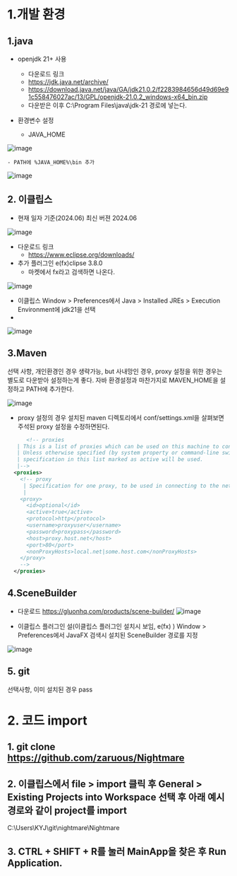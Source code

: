 # 1.개발 환경
## 1.java
  - openjdk 21+ 사용
    - 다운로드 링크
    -  https://jdk.java.net/archive/
    -  https://download.java.net/java/GA/jdk21.0.2/f2283984656d49d69e91c558476027ac/13/GPL/openjdk-21.0.2_windows-x64_bin.zip
    -  다운받은 이후  C:\Program Files\java\jdk-21 경로에 넣는다.
      
  - 환경변수 설정
    - JAVA_HOME
      
![image](https://github.com/zaruous/Nightmare/assets/115706921/d9a49c50-7fe1-4b1c-942f-a7a4ca7a1518)
     
    - PATH에 %JAVA_HOME%\bin 추가
      
![image](https://github.com/zaruous/Nightmare/assets/115706921/e34ee26c-99c6-473d-a787-60d28f3af1aa)
     
## 2. 이클립스 
  - 현재 일자 기준(2024.06) 최신 버젼 2024.06
    
![image](https://github.com/zaruous/Nightmare/assets/115706921/276ab058-87c5-41a6-a10b-3655c6d605d2)

  - 다운로드 링크
    - https://www.eclipse.org/downloads/
  - 추가 플러그인 e(fx)clipse 3.8.0
    - 마켓에서 fx라고 검색하면 나온다.
      
![image](https://github.com/zaruous/Nightmare/assets/115706921/f2d2fe1a-2b5b-4a41-9135-8cdc525571cc)

  - 이클립스 Window > Preferences에서 Java > Installed JREs > Execution Environment에 jdk21을 선택
  - 
![image](https://github.com/zaruous/Nightmare/assets/115706921/5ffa8351-88a0-40ed-88c8-09aa681a1013)

    
## 3.Maven
  선택 사항, 개인환경인 경우 생략가능, but 사내망인 경우, proxy 설정을 위한 경우는 별도로 다운받아 설정하는게 좋다.
  자바 환경설정과 마찬가지로 MAVEN_HOME을 설정하고 PATH에 추가한다.
  
![image](https://github.com/zaruous/Nightmare/assets/115706921/56ba7dd6-98b8-4599-8bce-d9b0430d872d)
  
  - proxy 설정의 경우 설치된 maven 디렉토리에서 conf/settings.xml을 살펴보면 주석된 proxy 설정을 수정하면된다.
```xml
      <!-- proxies
   | This is a list of proxies which can be used on this machine to connect to the network.
   | Unless otherwise specified (by system property or command-line switch), the first proxy
   | specification in this list marked as active will be used.
   |-->
  <proxies>
    <!-- proxy
     | Specification for one proxy, to be used in connecting to the network.
     |
    <proxy>
      <id>optional</id>
      <active>true</active>
      <protocol>http</protocol>
      <username>proxyuser</username>
      <password>proxypass</password>
      <host>proxy.host.net</host>
      <port>80</port>
      <nonProxyHosts>local.net|some.host.com</nonProxyHosts>
    </proxy>
    -->
  </proxies>
```


## 4.SceneBuilder
  - 다운로드
    https://gluonhq.com/products/scene-builder/
![image](https://github.com/zaruous/Nightmare/assets/115706921/33f41aaf-ca38-4cc1-8de5-d31b73b218c9)

  - 이클립스 플러그인 설(이클립스 플러그인 설치시 보임, e(fx) )
     Window > Preferences에서 JavaFX 검색시 설치된 SceneBuilder 경로를 지정
    
![image](https://github.com/zaruous/Nightmare/assets/115706921/b9bed7b8-67da-42f2-bbf7-c64d9b30a2f2)



    
## 5. git
  선택사항, 이미 설치된 경우 pass




# 2. 코드 import
 ## 1. git clone https://github.com/zaruous/Nightmare
 ## 2. 이클립스에서 file > import 클릭 후 General > Existing Projects into Workspace 선택 후  아래 예시 경로와 같이 project를 import
   C:\Users\KYJ\git\nightmare\Nightmare
 ## 3. CTRL + SHIFT + R를 눌러 MainApp을 찾은 후 Run Application.
 
  
  

